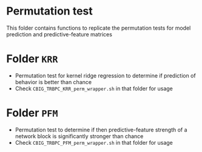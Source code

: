 # Permutation test
This folder contains functions to replicate the permutation tests for model prediction and predictive-feature matrices

# Folder `KRR`
* Permutation test for kernel ridge regression to determine if prediction of behavior is better than chance
* Check `CBIG_TRBPC_KRR_perm_wrapper.sh` in that folder for usage
# Folder `PFM`
* Permutation test to determine if then predictive-feature strength of a network block is significantly stronger than chance
* Check `CBIG_TRBPC_PFM_perm_wrapper.sh` in that folder for usage
